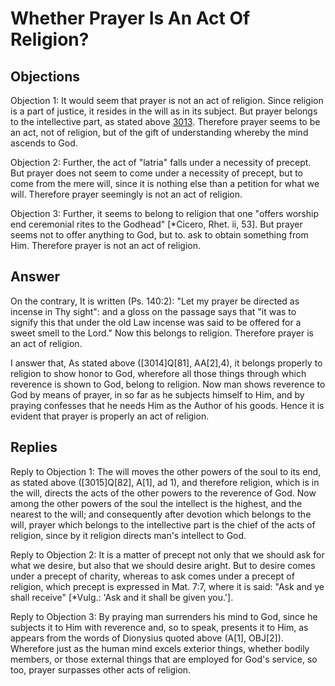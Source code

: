 # Whether Prayer Is An Act Of Religion?

## Objections

Objection 1: It would seem that prayer is not an act of religion. Since religion is a part of justice, it resides in the will as in its subject. But prayer belongs to the intellective part, as stated above [3013](A[1]). Therefore prayer seems to be an act, not of religion, but of the gift of understanding whereby the mind ascends to God.

Objection 2: Further, the act of "latria" falls under a necessity of precept. But prayer does not seem to come under a necessity of precept, but to come from the mere will, since it is nothing else than a petition for what we will. Therefore prayer seemingly is not an act of religion.

Objection 3: Further, it seems to belong to religion that one "offers worship end ceremonial rites to the Godhead" [*Cicero, Rhet. ii, 53]. But prayer seems not to offer anything to God, but to. ask to obtain something from Him. Therefore prayer is not an act of religion.

## Answer

On the contrary, It is written (Ps. 140:2): "Let my prayer be directed as incense in Thy sight": and a gloss on the passage says that "it was to signify this that under the old Law incense was said to be offered for a sweet smell to the Lord." Now this belongs to religion. Therefore prayer is an act of religion.

I answer that, As stated above ([3014]Q[81], AA[2],4), it belongs properly to religion to show honor to God, wherefore all those things through which reverence is shown to God, belong to religion. Now man shows reverence to God by means of prayer, in so far as he subjects himself to Him, and by praying confesses that he needs Him as the Author of his goods. Hence it is evident that prayer is properly an act of religion.

## Replies

Reply to Objection 1: The will moves the other powers of the soul to its end, as stated above ([3015]Q[82], A[1], ad 1), and therefore religion, which is in the will, directs the acts of the other powers to the reverence of God. Now among the other powers of the soul the intellect is the highest, and the nearest to the will; and consequently after devotion which belongs to the will, prayer which belongs to the intellective part is the chief of the acts of religion, since by it religion directs man's intellect to God.

Reply to Objection 2: It is a matter of precept not only that we should ask for what we desire, but also that we should desire aright. But to desire comes under a precept of charity, whereas to ask comes under a precept of religion, which precept is expressed in Mat. 7:7, where it is said: "Ask and ye shall receive" [*Vulg.: 'Ask and it shall be given you.'].

Reply to Objection 3: By praying man surrenders his mind to God, since he subjects it to Him with reverence and, so to speak, presents it to Him, as appears from the words of Dionysius quoted above (A[1], OBJ[2]). Wherefore just as the human mind excels exterior things, whether bodily members, or those external things that are employed for God's service, so too, prayer surpasses other acts of religion.